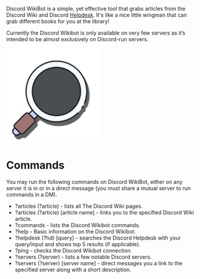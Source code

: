 <!-- TITLE:Discord WikiBot -->
<!-- SUBTITLE: Discordia's Discord WikiBot -->

Discord WikiBot is a simple, yet effective tool that grabs articles from the Discord Wiki and Discord [Helpdesk](https://support.discordapp.com/hc/en-us). It's like a nice little wingman that can grab different books for you at the library! 

Currently the Discord Wikibot is only available on very few servers as it’s intended to be almost exclusively on Discord-run servers. 

![Obktbva](/uploads/wikibot/obktbva.png "Obktbva")
# Commands
You may run the following commands on Discord WikiBot, either on any server it is in or in a direct message (you must share a mutual server to run commands in a DM).

* ?articles (?article) - lists all The Discord Wiki pages.
* ?articles (?article) [article name] - links you to the specified Discord Wiki article. 
* ?commands - lists the Discord Wikibot commands.
* ?help - Basic information on the Discord Wikibot.
* ?helpdesk (?hd) [query] - searches the Discord Helpdesk with your query/input and shows top 5 results (if applicable). 
* ?ping - checks the Discord Wikibot connection.
* ?servers (?server) - lists a few notable Discord servers.
* ?servers (?server) [server name] - direct messages you a link to the specified server along with a short description.
